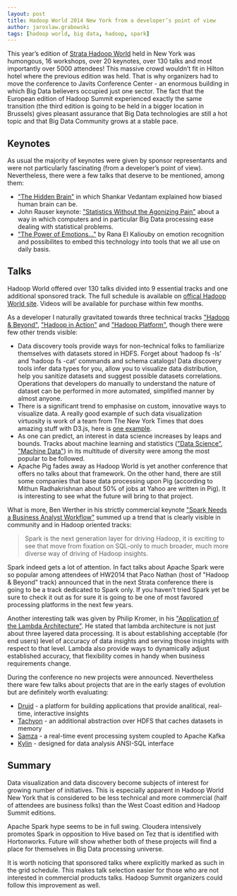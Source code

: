 ```yaml
---
layout: post
title: Hadoop World 2014 New York from a developer’s point of view 
author: jaroslaw.grabowski
tags: [hadoop world, big data, hadoop, spark]
---
```

This year’s edition of [Strata Hadoop World](http://strataconf.com/stratany2014) held in New York was humongous, 16
workshops, over 20 keynotes, over 130 talks and most importantly over 5000 attendees! This massive crowd wouldn’t fit in 
Hilton hotel where the previous edition was held. That is why organizers had to move the conference to Javits Conference
Center - an enormous building in which Big Data believers occupied just one sector. The fact that the European edition of
Hadoop Summit experienced exactly the same transition (the third edition is going to be held in a bigger location in
Brussels) gives pleasant assurance that Big Data technologies are still a hot topic and that Big Data Community grows
at a stable pace.

## Keynotes

As usual the majority of keynotes were given by sponsor representants and were not particularly fascinating (from a 
developer’s point of view). Nevertheless, there were a few talks that deserve to be mentioned, among them:

* ["The Hidden Brain"](http://youtu.be/7mpe6luA5Os) in which Shankar Vedantam explained how biased human brain can be.
* John Rauser keynote: ["Statistics Without the Agonizing Pain"](http://youtu.be/5Dnw46eC-0o) about a way in which 
computers and in particular Big Data processing ease dealing with statistical problems.
* ["The Power of Emotions..."](http://youtu.be/X97XQ-bIBig) by Rana El Kaliouby on emotion recognition and 
possibilites to embed this technology into tools that we all use on daily basis.


## Talks

Hadoop World offered over 130 talks divided into 9 essential tracks and one additional sponsored track. The full 
schedule is available on 
[offical Hadoop World site](http://strataconf.com/stratany2014/public/schedule/grid/public/2014-10-16). Videos will be 
available for purchase within few months.

As a developer I naturally gravitated towards three technical tracks 
["Hadoop & Beyond"](http://strataconf.com/stratany2014/public/schedule/topic/1172), 
["Hadoop in Action"](http://strataconf.com/stratany2014/public/schedule/topic/1174) and 
["Hadoop Platform"](http://strataconf.com/stratany2014/public/schedule/topic/1173), though there were few other trends 
visible:

* Data discovery tools provide ways for non-technical folks to familiarize themselves with datasets stored in HDFS. 
Forget about ‘hadoop fs -ls’ and ‘hadoop fs -cat’ commands and schema catalogs! Data discovery tools infer data types 
for you, allow you to visualize data distribution, help you sanitize datasets and suggest possible datasets 
correlations. Operations that developers do manually to understand the nature of dataset can be performed in more automated, 
simplified manner by almost anyone.
* There is a significant trend to emphasise on custom, innovative ways to visualize data. A 
really good example of such data visualization virtuosity is work of a team from The New York Times that does amazing 
stuff with D3.js, here is 
[one example](http://www.nytimes.com/interactive/2014/06/05/upshot/how-the-recession-reshaped-the-economy-in-255-charts.html).
* As one can predict, an interest in data science increases by leaps and bounds. Tracks about machine learning and 
statistics (["Data Science"](http://strataconf.com/stratany2014/public/schedule/topic/1170), 
["Machine Data"](http://strataconf.com/stratany2014/public/schedule/topic/1176)) in its multitude of diversity were among 
the most popular to be followed.
* Apache Pig fades away as Hadoop World is yet another conference that offers no talks about that framework. On the 
other hand, there are still some companies that base data processing upon Pig (according to Mithun Radhakrishnan 
about 50% of jobs at Yahoo are written in Pig). It is interesting to see what the future will bring to that project.

What is more, Ben Werther in his strictly commercial keynote 
["Spark Needs a Business Analyst Workflow"](http://youtu.be/V7Ad37kwsxE) summed up a trend that is clearly visible in 
community and in Hadoop oriented tracks:
> Spark is the next generation layer for driving Hadoop, it is exciting to see that move from fixation on SQL-only to 
much broader, much more diverse way of driving of Hadoop insights.

Spark indeed gets a lot of attention. In fact talks about Apache Spark were so popular among attendees of HW2014 that 
Paco Nathan (host of "Hadoop & Beyond" track) announced that in the next Strata conference there is going to be a track 
dedicated to Spark only.
If you haven’t tried Spark yet be sure to check it out as for sure it is going to be one of most favored processing 
platforms in the next few years. 

Another interesting talk was given by Philip Kromer, in his 
["Application of the Lambda Architecture"](http://strataconf.com/stratany2014/public/schedule/detail/36421). He stated 
that lambda architecture is not just about three layered data processing. It is about establishing acceptable (for end 
users) level of accuracy of data insights and serving those insights with respect to that level. Lambda also provide ways 
to dynamically adjust established accuracy, that flexibility comes in handy when business requirements change.

During the conference no new projects were announced. Nevertheless there ware few talks about projects that are in the early 
stages of evolution but are definitely worth evaluating:

* [Druid](http://druid.io/) - a platform for building applications that provide analitical, real-time, interactive 
insights
* [Tachyon](http://tachyon-project.org/) - an additional abstraction over HDFS that caches datasets in memory
* [Samza](http://samza.incubator.apache.org/contribute/code.html) - a real-time event processing system coupled to Apache Kafka
* [Kylin](http://www.kylin.io/) - designed for data analysis ANSI-SQL interface

## Summary

Data visualization and data discovery become subjects of interest for growing number of initiatives. This is especially 
apparent in Hadoop World New York that is considered to be less technical and more commercial (half of attendees are 
business folks) than the West Coast edition and Hadoop Summit editions. 

Apache Spark hype seems to be in full swing. Cloudera intensively promotes Spark in opposition to Hive based on Tez that
 is identified with Hortonworks. Future will show whether both of these projects will find a place for themselves in Big 
 Data processing universe.

It is worth noticing that sponsored talks where explicitly marked as such in the grid schedule. This makes talk selection 
easier for those who are not interested in commercial products talks. Hadoop Summit organizers could follow this 
improvement as well.


